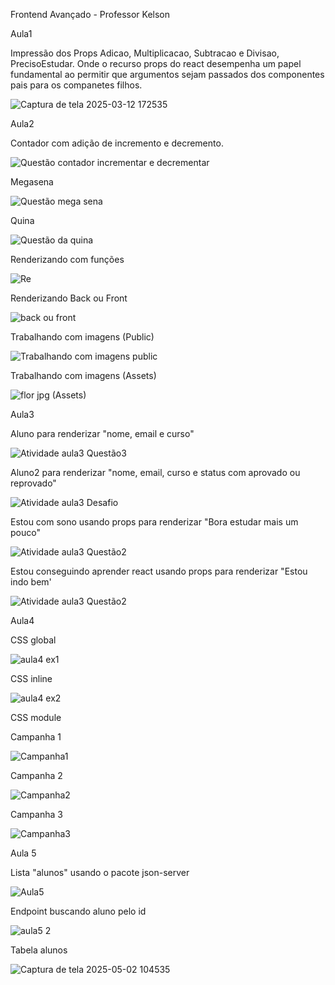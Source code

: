Frontend Avançado - Professor Kelson

Aula1


Impressão dos Props Adicao, Multiplicacao, Subtracao e Divisao, PrecisoEstudar. 
Onde o recurso props do react desempenha um papel fundamental ao permitir que argumentos sejam passados dos componentes pais para os companetes filhos.

![Captura de tela 2025-03-12 172535](https://github.com/user-attachments/assets/7e3e85c5-938e-4c46-b495-686f54c36224)



Aula2


Contador com adição de incremento e decremento.

![Questão contador incrementar e decrementar](https://github.com/user-attachments/assets/186a0898-1fe5-420b-8315-cac5cd867f1d)


Megasena

![Questão mega sena](https://github.com/user-attachments/assets/6647f71d-4b69-4ce7-bfa7-dbdec0a4f359)


Quina

![Questão da quina](https://github.com/user-attachments/assets/3000e98c-c241-4885-a0b8-04bff87e9728)


Renderizando com funções

![Re](https://github.com/user-attachments/assets/db3e1643-c7a5-412e-8a4c-ee15438eb88a)


Renderizando Back ou Front

![back ou front](https://github.com/user-attachments/assets/5cac0e9b-aec1-4c2c-9176-bc54295bf910)


Trabalhando com imagens (Public)

![Trabalhando com imagens public](https://github.com/user-attachments/assets/b523ebde-8007-4cc4-8bb3-a2f430d466eb)


Trabalhando com imagens (Assets)

![flor jpg (Assets)](https://github.com/user-attachments/assets/2021cb63-5cff-4ade-9332-d41385eeea87)




Aula3


Aluno para renderizar "nome, email e curso"

![Atividade aula3 Questão3](https://github.com/user-attachments/assets/f4f99e7d-ab36-4337-8291-3ffd378ee500)


Aluno2 para renderizar "nome, email, curso e status com aprovado ou reprovado"

![Atividade aula3 Desafio](https://github.com/user-attachments/assets/cd7e3042-27e2-474c-a2f8-b8168d465682)


Estou com sono usando props para renderizar "Bora estudar mais um pouco"

![Atividade aula3 Questão2](https://github.com/user-attachments/assets/17a6d77b-afd4-4f26-9aa1-7d99299e9609)


Estou conseguindo aprender react usando props para renderizar "Estou indo bem'

![Atividade aula3 Questão2](https://github.com/user-attachments/assets/ee18eaa5-f05e-4b42-9feb-b03b068a9b3d)



Aula4

CSS global

![aula4 ex1](https://github.com/user-attachments/assets/9777734d-6260-4c6a-a02d-e807870a3e5d)

CSS inline

![aula4 ex2](https://github.com/user-attachments/assets/fb13b8d0-b6c5-454d-b9e5-2facf4de4bd5)

CSS module

Campanha 1

![Campanha1](https://github.com/user-attachments/assets/4da634de-b89f-408a-8287-de95ea693d86)

Campanha 2 

![Campanha2](https://github.com/user-attachments/assets/b4a61635-6d3a-4220-bb05-8f751682e8a8)

Campanha 3 

![Campanha3](https://github.com/user-attachments/assets/4bf47983-85fe-474c-9fec-aaccd4d14da4)



Aula 5

Lista "alunos" usando o pacote json-server

![Aula5](https://github.com/user-attachments/assets/2b6389e3-eeb9-41e4-9e5d-100fc5e344f3)

Endpoint buscando aluno pelo id

![aula5 2](https://github.com/user-attachments/assets/c89330a1-8a33-4dff-acbd-00f7650143c4)

Tabela alunos 

![Captura de tela 2025-05-02 104535](https://github.com/user-attachments/assets/7cc03e91-7bef-447b-9234-37865b620adc)




